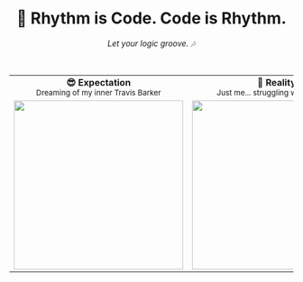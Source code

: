 <h1 align="center">🥁 Rhythm is Code. Code is Rhythm.</h1>
<p align="center"><i>Let your logic groove. 🎶</i></p>

<br />

<table align="center">
  <tr>
    <td align="center"><b>😎 Expectation</b><br/><sub>Dreaming of my inner Travis Barker</sub></td>
    <td align="center"><b>🫠 Reality</b><br/><sub>Just me... struggling with the beat</sub></td>
  </tr>
  <tr>
    <td align="center">
      <img src="https://github.com/user-attachments/assets/60ade256-2a72-4a60-a619-b24903938476" width="300"/>
    </td>
    <td align="center">
      <img src="https://github.com/user-attachments/assets/25ce2b86-9579-4ee8-87d6-5daf5b81efb8" width="300"/>
    </td>
  </tr>
</table>
